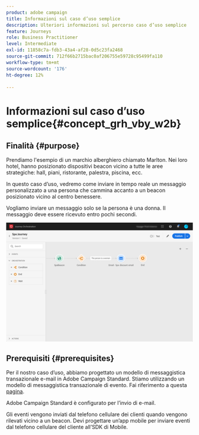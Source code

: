 ```yaml
---
product: adobe campaign
title: Informazioni sul caso d’uso semplice
description: Ulteriori informazioni sul percorso caso d’uso semplice
feature: Journeys
role: Business Practitioner
level: Intermediate
exl-id: 11858c7a-fdb3-43a4-af28-0d5c23fa2468
source-git-commit: 712f66b2715bac0af206755e59728c95499fa110
workflow-type: tm+mt
source-wordcount: '176'
ht-degree: 12%

---
```


# Informazioni sul caso d’uso semplice{#concept_grh_vby_w2b}

## Finalità {#purpose}

Prendiamo l&#39;esempio di un marchio alberghiero chiamato Marlton. Nei loro hotel, hanno posizionato dispositivi beacon vicino a tutte le aree strategiche: hall, piani, ristorante, palestra, piscina, ecc.

In questo caso d’uso, vedremo come inviare in tempo reale un messaggio personalizzato a una persona che cammina accanto a un beacon posizionato vicino al centro benessere.

Vogliamo inviare un messaggio solo se la persona è una donna. Il messaggio deve essere ricevuto entro pochi secondi.

![](../assets/journeyuc1_16.png)

## Prerequisiti {#prerequisites}

Per il nostro caso d’uso, abbiamo progettato un modello di messaggistica transazionale e-mail in Adobe Campaign Standard. Stiamo utilizzando un modello di messaggistica transazionale di evento. Fai riferimento a questa [pagina](https://docs.adobe.com/content/help/it-IT/campaign-standard/using/communication-channels/transactional-messaging/about-transactional-messaging.translate.html).

Adobe Campaign Standard è configurato per l’invio di e-mail.

Gli eventi vengono inviati dal telefono cellulare dei clienti quando vengono rilevati vicino a un beacon. Devi progettare un’app mobile per inviare eventi dal telefono cellulare del cliente all’SDK di Mobile.
